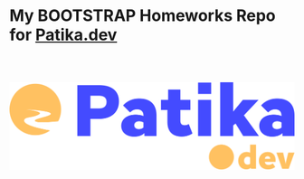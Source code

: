# My BOOTSTRAP Homeworks Repo for [Patika.dev](https://www.patika.dev/tr)

<br>
<br>


![Patika.dev](./LOGO/newPatikaLogo.svg)